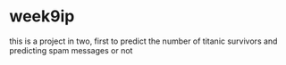 # week9ip
this is a project in two, first to predict the number of titanic survivors and predicting spam messages or not
